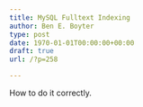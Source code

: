 ```yaml
---
title: MySQL Fulltext Indexing
author: Ben E. Boyter
type: post
date: 1970-01-01T00:00:00+00:00
draft: true
url: /?p=258

---
```

How to do it correctly.